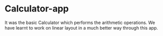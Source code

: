 # Calculator-app

It was the basic Calculator which performs the arithmetic operations.
We have learnt to work on linear layout in a much better way through this app.

